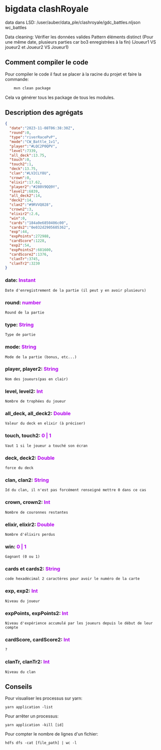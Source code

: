 # bigdata clashRoyale

data dans LSD: /user/auber/data_ple/clashroyale/gdc_battles.nljson
                                                wc_battles

Data cleaning:
    Vérifier les données valides
    Pattern éléments distinct (Pour une même date, plusieurs parties car bo3 enregistrées à la fin)
    (Joueur1 VS joueur2 et Joueur2 VS Joueur1)

## Comment compiler le code
Pour compiler le code il faut se placer à la racine du
projet et faire la commande:
```bash
    mvn clean package
```
Cela va générer tous les package de tous les modules.

## Description des agrégats
```json
{
  "date":"2023-11-08T06:38:30Z",
  "round":0,
  "type":"riverRacePvP",
  "mode":"CW_Battle_1v1",
  "player":"#LQC2P0QPV",
  "level":7339,
  "all_deck":13.75,
  "touch":0,
  "touch2":1,
  "deck":13.75,
  "clan":"#LV2CLY8U",
  "crown":0,
  "elixir":17.62,
  "player2":"#280V9QQ9Y",
  "level2":6839,
  "all_deck2":14,
  "deck2":14,
  "clan2":"#9RVVQ028",
  "crown2":3,
  "elixir2":2.6,
  "win":0,
  "cards":"184a0e6850406c00",
  "cards2":"0e032d2905605362",
  "exp":44,
  "expPoints":272988,
  "cardScore":1228,
  "exp2":54,
  "expPoints2":681600,
  "cardScore2":1376,
  "clanTr":3745,
  "clanTr2":3230
}
```


### date: <span style="color: #B200ED"> Instant</span>
    Date d'enregistrement de la partie (il peut y en avoir plusieurs)
### round: <span style="color: #B200ED"> number</span>
    Round de la partie
### type: <span style="color: #B200ED"> String</span>
    Type de partie
### mode: <span style="color: #B200ED"> String</span>
    Mode de la partie (bonus, etc...)
### player, player2: <span style="color: #B200ED"> String</span>
    Nom des joueurs(pas en clair)
### level, level2: <span style="color: #B200ED"> Int</span>
    Nombre de trophées du joueur
### all_deck, all_deck2: <span style="color: #B200ED"> Double</span>
    Valeur du deck en elixir (à préciser)
### touch, touch2: <span style="color: #B200ED"> 0 | 1 </span>
    Vaut 1 si le joueur a touché son écran
### deck, deck2: <span style="color: #B200ED"> Double</span>
    force du deck
### clan, clan2: <span style="color: #B200ED"> String</span>
    Id du clan, il n'est pas forcément renseigné mettre 0 dans ce cas
### crown, crown2: <span style="color: #B200ED">Int</span>
    Nombre de couronnes restantes
### elixir, elixir2: <span style="color: #B200ED"> Double</span>
    Nombre d'élixirs perdus
### win: <span style="color: #B200ED"> 0 | 1</span>
    Gagnant (0 ou 1)
### cards et cards2: <span style="color: #B200ED"> String</span>
    code hexadécimal 2 caractères pour avoir le numéro de la carte
### exp, exp2: <span style="color: #B200ED"> Int</span>
    Niveau du joueur
### expPoints, expPoints2: <span style="color: #B200ED"> Int</span>
    Niveau d'expérience accumulé par les joueurs depuis le début de leur compte
### cardScore, cardScore2: <span style="color: #B200ED"> Int</span>
    ?
### clanTr, clanTr2: <span style="color: #B200ED"> Int</span>
    Niveau du clan

## Conseils

Pour visualiser les processus sur yarn:

 `yarn application -list`

Pour arrêter un processus:

`yarn application -kill [id]`

Pour compter le nombre de lignes d'un fichier:

`hdfs dfs -cat [file_path] | wc -l`